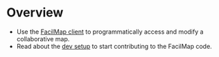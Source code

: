 # Overview

* Use the [FacilMap client](./client/) to programmatically access and modify a collaborative map.
* Read about the [dev setup](./development/dev-setup) to start contributing to the FacilMap code.